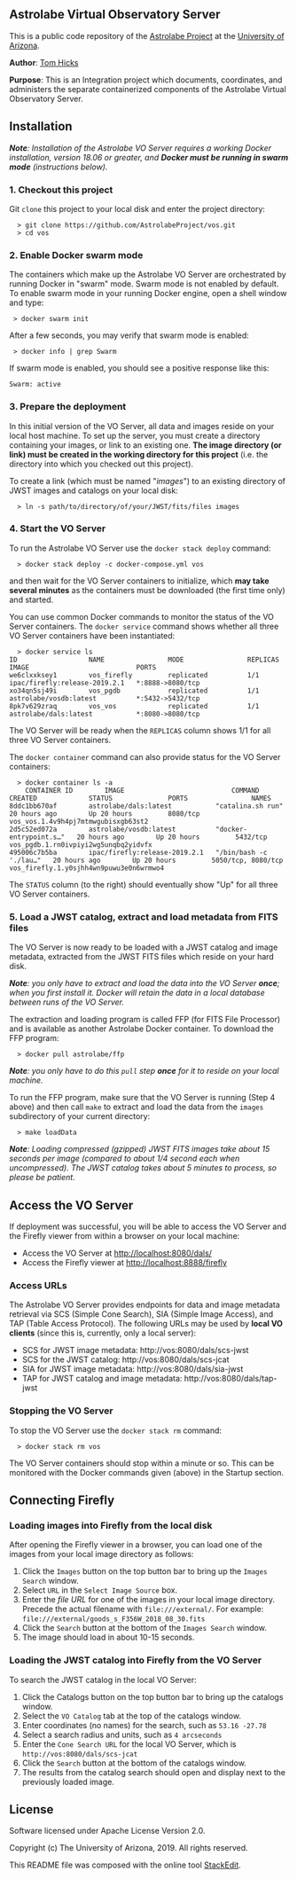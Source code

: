 ﻿
## Astrolabe Virtual Observatory Server

This is a public code repository of the [Astrolabe Project](http://astrolabe.arizona.edu/) at the [University of Arizona](http://www.arizona.edu).

**Author**: [Tom Hicks](https://github.com/hickst)

**Purpose**: This is an Integration project which documents, coordinates, and administers the separate containerized components of the Astrolabe Virtual Observatory Server.

## Installation

***Note**: Installation of the Astrolabe VO Server requires a working Docker installation, version 18.06 or greater, and **Docker  must  be running in swarm mode** (instructions below).*

### 1. Checkout this project

Git `clone` this project to your local disk and enter the project directory:
```
  > git clone https://github.com/AstrolabeProject/vos.git
  > cd vos
```

### 2. Enable Docker swarm mode

The containers which make up the Astrolabe VO Server are orchestrated by running Docker in "swarm" mode. Swarm mode is not enabled by default. To enable swarm mode in your running Docker engine, open a shell window and type:
```
 > docker swarm init
```

After a few seconds, you may verify that swarm mode is enabled:
```
 > docker info | grep Swarm
```

If swarm mode is enabled, you should see a positive response like this:
```
Swarm: active
```

### 3. Prepare the deployment

In this initial version of the VO Server, all data and images reside on your local host machine. To set up the server, you must create a directory containing your images, or link to an existing one. **The image directory (or link) must be created in the working directory for this project** (i.e. the directory into which you checked out this project).

To create a link (which must be named "*images*") to an existing directory of JWST images and catalogs on your local disk:
```
  > ln -s path/to/directory/of/your/JWST/fits/files images
```

### 4. Start the VO Server

To run the Astrolabe VO Server use the `docker stack deploy` command:
```
  > docker stack deploy -c docker-compose.yml vos
```
and then wait for the VO Server containers to initialize, which **may take several minutes** as the containers must be downloaded (the first time only) and started.

You can use common Docker commands to monitor the status of the VO Server containers. The `docker service` command shows whether all three VO Server containers have been instantiated:
```
  > docker service ls
ID                  NAME                MODE                REPLICAS            IMAGE                           PORTS
we6clxxksey1        vos_firefly         replicated          1/1                 ipac/firefly:release-2019.2.1   *:8888->8080/tcp
xo34qn5sj49i        vos_pgdb            replicated          1/1                 astrolabe/vosdb:latest          *:5432->5432/tcp
8pk7v629zraq        vos_vos             replicated          1/1                 astrolabe/dals:latest           *:8080->8080/tcp
```
The VO Server will be ready when the `REPLICAS` column shows 1/1 for all three VO Server containers.

The `docker container` command can also provide status for the VO Server containers:
```
  > docker container ls -a
    CONTAINER ID        IMAGE                           COMMAND                  CREATED             STATUS              PORTS                NAMES
8ddc1bb670af        astrolabe/dals:latest           "catalina.sh run"        20 hours ago        Up 20 hours         8080/tcp             vos_vos.1.4v9h4pj7mtmwgubisxgb63st2
2d5c52ed072a        astrolabe/vosdb:latest          "docker-entrypoint.s…"   20 hours ago        Up 20 hours         5432/tcp             vos_pgdb.1.rn0ivpiyi2wg5unqbq2yidvfx
495006c7b5ba        ipac/firefly:release-2019.2.1   "/bin/bash -c './lau…"   20 hours ago        Up 20 hours         5050/tcp, 8080/tcp   vos_firefly.1.y0sjhh4wn9puwu3e0n6wrmwo4
```
The `STATUS` column (to the right) should eventually show "Up" for all three VO Server containers.


### 5. Load a JWST catalog, extract and load metadata from FITS files

The VO Server is now ready to be loaded with a JWST catalog and image metadata, extracted from the JWST FITS files which reside on your hard disk.

***Note**: you only have to extract and load the data into the VO Server **once**; when you first install it. Docker will retain the data in a local database between runs of the VO Server.*

The extraction and loading program is called FFP (for FITS File Processor) and is available as another Astrolabe Docker container. To download the FFP program:
```
  > docker pull astrolabe/ffp
```
***Note**: you only have to do this `pull` step **once** for it to reside on your local machine.*

To run the FFP program, make sure that the VO Server is running (Step 4 above) and then call `make` to extract and load the data from the `images` subdirectory of your current directory:
```
  > make loadData
```
***Note**: Loading compressed (gzipped) JWST FITS images take about 15 seconds per image (compared to about 1/4 second each when uncompressed). The JWST catalog takes about 5 minutes to process, so please be patient.*


## Access the VO Server

If deployment was successful, you will be able to access the VO Server and the Firefly viewer from within a browser on your local machine:

  - Access the VO Server at [http://localhost:8080/dals/](http://localhost:8080/dals/)
  - Access the Firefly viewer at [http://localhost:8888/firefly](http://localhost:8888/firefly)

### Access URLs

The Astrolabe VO Server provides endpoints for data and image metadata retrieval via SCS (Simple Cone Search), SIA (Simple Image Access), and TAP (Table Access Protocol). The following URLs may be used by **local VO clients** (since this is, currently, only a local server):

 - SCS for JWST image metadata: http://vos:8080/dals/scs-jwst
 - SCS for the JWST catalog: http://vos:8080/dals/scs-jcat
 - SIA for JWST image metadata: http://vos:8080/dals/sia-jwst
 - TAP for JWST catalog and image metadata: http://vos:8080/dals/tap-jwst

### Stopping the VO Server

To stop the VO Server use the `docker stack rm` command:
```
  > docker stack rm vos
```
The VO Server containers should stop within a minute or so. This can be monitored with the Docker commands given (above) in the Startup section.

## Connecting Firefly

### Loading images into Firefly from the local disk

After opening the Firefly viewer in a browser, you can load one of the images from your local image directory as follows:

 1. Click the `Images` button on the top button bar to bring up the `Images Search` window.
 2. Select `URL` in the `Select Image Source` box.
 3. Enter the *file URL* for one of the images in your local image directory. Precede the actual filename with `file:///external/`. For example: `file:///external/goods_s_F356W_2018_08_30.fits`
 4. Click the `Search` button at the bottom of the `Images Search` window.
 5. The image should load in about 10-15 seconds.

### Loading the JWST catalog into Firefly from the VO Server

To search the JWST catalog in the local VO Server:

 1. Click the Catalogs button on the top button bar to bring up the catalogs window.
 2. Select the `VO Catalog` tab at the top of the catalogs window.
 3. Enter coordinates (no names) for the search, such as `53.16 -27.78`
 4. Select a search radius and units, such as `4 arcseconds`
 5. Enter the `Cone Search URL` for the local VO Server, which is `http://vos:8080/dals/scs-jcat`
 6. Click the `Search` button at the bottom of the catalogs window.
 7. The results from the catalog search should open and display next to the previously loaded image.

## License

Software licensed under Apache License Version 2.0.

Copyright (c) The University of Arizona, 2019. All rights reserved.

This README file was composed with the online tool [StackEdit](https://stackedit.io/).

